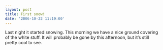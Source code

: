 ```yaml
---
layout: post
title: First snow!
date: '2006-10-22 11:19:00'
---
```


Last night it started snowing. This morning we have a nice ground covering of the white stuff. It will probably be gone by this afternoon, but it’s still pretty cool to see.

<!--kg-card-end: markdown-->
